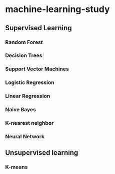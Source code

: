 # machine-learning-study

## Supervised Learning
### Random Forest 
### Decision Trees
### Support Vector Machines
### Logistic Regression
### Linear Regression
### Naive Bayes
### K-nearest neighbor 
### Neural Network

## Unsupervised learning
### K-means
